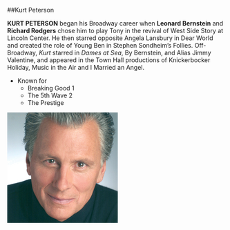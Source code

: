 ##Kurt Peterson

**KURT PETERSON** began his Broadway career when **Leonard Bernstein** and **Richard Rodgers** chose him to play Tony in the revival of West Side Story at Lincoln Center. He then starred opposite Angela Lansbury in Dear World and created the role of Young Ben in Stephen Sondheim’s Follies. 
Off-Broadway, *Kurt* starred in *Dames at Sea*, By Bernstein, and Alias Jimmy Valentine, and appeared in the Town Hall productions of Knickerbocker Holiday, Music in the Air and I Married an Angel. 

- Known for
  - Breaking Good 1
  - The 5th Wave 2
  - The Prestige
  
![Kurt Peterson](../image/stars/kurtpeterson2.jpeg)
